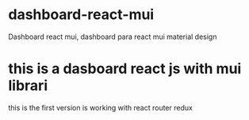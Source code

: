 # dashboard-react-mui
Dashboard react mui, dashboard para react mui material design


# this is a dasboard react js with mui librari
this is the first version is working with react router redux 
